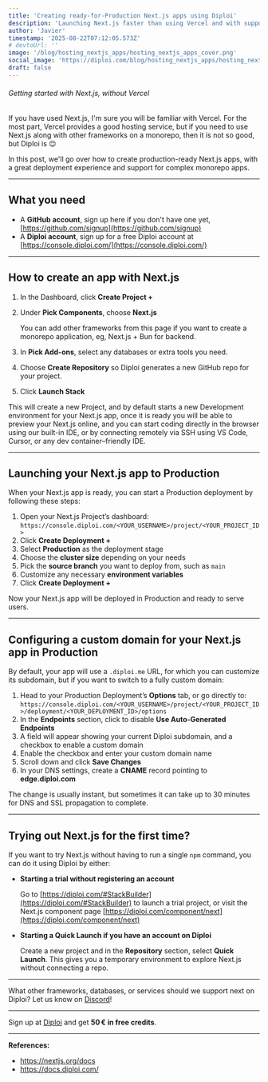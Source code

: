 ```yaml
---
title: 'Creating ready-for-Production Next.js apps using Diploi'
description: 'Launching Next.js faster than using Vercel and with support for monorepo apps'
author: 'Javier'
timestamp: '2025-08-22T07:12:05.573Z'
# devtoUrl: ''
image: '/blog/hosting_nextjs_apps/hosting_nextjs_apps_cover.png'
social_image: 'https://diploi.com/blog/hosting_nextjs_apps/hosting_nextjs_apps_og.png'
draft: false
---
```


###### Getting started with Next.js, without Vercel

If you have used Next.js, I'm sure you will be familiar with Vercel. For the most part, Vercel provides a good hosting service, but if you need to use Next.js along with other frameworks on a monorepo, then it is not so good, but Diploi is 😌

In this post, we'll go over how to create production-ready Next.js apps, with a great deployment experience and support for complex monorepo apps.

---

## What you need

* A **GitHub account**, sign up here if you don't have one yet, [https://github.com/signup](https://github.com/signup)
* A **Diploi account**, sign up for a free Diploi account at [https://console.diploi.com/](https://console.diploi.com/)

---

## How to create an app with Next.js

1. In the Dashboard, click **Create Project +**
2. Under **Pick Components**, choose **Next.js**

   You can add other frameworks from this page if you want to create a monorepo application, eg, Next.js + Bun for backend.
3. In **Pick Add-ons**, select any databases or extra tools you need.
4. Choose **Create Repository** so Diploi generates a new GitHub repo for your project.
5. Click **Launch Stack**

This will create a new Project, and by default starts a new Development environment for your Next.js app, once it is ready you will be able to preview your Next.js online, and you can start coding directly in the browser using our built-in IDE, or by connecting remotely via SSH using VS Code, Cursor, or any dev container–friendly IDE.

---

## Launching your Next.js app to Production

When your Next.js app is ready, you can start a Production deployment by following these steps:

1. Open your Next.js Project’s dashboard:
   `https://console.diploi.com/<YOUR_USERNAME>/project/<YOUR_PROJECT_ID>`
2. Click **Create Deployment +**
3. Select **Production** as the deployment stage
4. Choose the **cluster size** depending on your needs
5. Pick the **source branch** you want to deploy from, such as `main`
6. Customize any necessary **environment variables**
7. Click **Create Deployment +**

Now your Next.js app will be deployed in Production and ready to serve users.

---

## Configuring a custom domain for your Next.js app in Production

By default, your app will use a `.diploi.me` URL, for which you can customize its subdomain, but if you want to switch to a fully custom domain:

1. Head to your Production Deployment’s **Options** tab, or go directly to:
   `https://console.diploi.com/<YOUR_USERNAME>/project/<YOUR_PROJECT_ID>/deployment/<YOUR_DEPLOYMENT_ID>/options`
2. In the **Endpoints** section, click to disable **Use Auto‑Generated Endpoints**
3. A field will appear showing your current Diploi subdomain, and a checkbox to enable a custom domain
4. Enable the checkbox and enter your custom domain name
5. Scroll down and click **Save Changes**
6. In your DNS settings, create a **CNAME** record pointing to **edge.diploi.com**

The change is usually instant, but sometimes it can take up to 30 minutes for DNS and SSL propagation to complete.

---

## Trying out Next.js for the first time?

If you want to try Next.js without having to run a single `npm` command, you can do it using Diploi by either:

* **Starting a trial without registering an account**

   Go to [https://diploi.com/#StackBuilder](https://diploi.com/#StackBuilder) to launch a trial project, or visit the Next.js component page [https://diploi.com/component/next](https://diploi.com/component/next)

* **Starting a Quick Launch if you have an account on Diploi**

   Create a new project and in the **Repository** section, select **Quick Launch**. This gives you a temporary environment to explore Next.js without connecting a repo.

---

What other frameworks, databases, or services should we support next on Diploi? Let us know on [Discord](https://discord.gg/vvgQxVjC8G)!

---

Sign up at [Diploi](https://diploi.com/) and get **50 € in free credits**.

---

**References:**

- https://nextjs.org/docs
- https://docs.diploi.com/